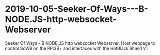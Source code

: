 # 2019-10-05-Seeker-Of-Ways---B-NODE.JS-http-websocket-Webserver
Seeker Of Ways - B NODE.JS http websocket Webserver. Host webpage to control SoWB on the RPI3B+ and interfaces with the HotBlack Shield V1
